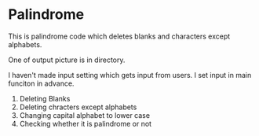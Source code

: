 # Palindrome
This is palindrome code which deletes blanks and characters except alphabets.

One of output picture is in directory.

I haven't made input setting which gets input from users. I set input in main funciton in advance.

1. Deleting Blanks
2. Deleting chracters except alphabets
3. Changing capital alphabet to lower case
4. Checking whether it is palindrome or not
